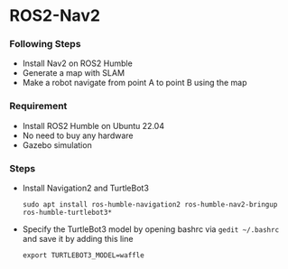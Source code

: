 # ROS2-Nav2

### Following Steps
- Install Nav2 on ROS2 Humble
- Generate a map with SLAM
- Make a robot navigate from point A to point B using the map

### Requirement
- Install ROS2 Humble on Ubuntu 22.04
- No need to buy any hardware
- Gazebo simulation

### Steps
- Install Navigation2 and TurtleBot3
    ```
    sudo apt install ros-humble-navigation2 ros-humble-nav2-bringup ros-humble-turtlebot3*
    ```
- Specify the TurtleBot3 model by opening bashrc via `gedit ~/.bashrc` and save it by adding this line
  ```
  export TURTLEBOT3_MODEL=waffle
  ```
  
  
